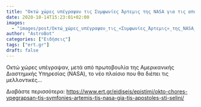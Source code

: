 ```yaml
---
title: "Οκτώ χώρες υπέγραψαν τις Συμφωνίες Άρτεμις της NASA για τις αποστολές στη Σελήνη"
date: 2020-10-14T15:23:01+02:00
images:
  - "images/post/Οκτώ_χώρες_υπέγραψαν_τις_«Συμφωνίες_Άρτεμις»_της_NASA_για_τις_αποστολές_στη_Σελήνη.jpg"
author: "AstroBot"
categories: ["Ειδήσεις"]
tags: ["ert.gr"]
draft: false
---
```


Οκτώ χώρες υπέγραψαν, μετά από πρωτοβουλία της Αμερικανικής Διαστημικής Υπηρεσίας (NASA), το νέο πλαίσιο που θα διέπει τις μελλοντικές...

Διαβάστε περισσότερα: https://www.ert.gr/eidiseis/epistimi/okto-chores-ypegrapsan-tis-symfonies-artemis-tis-nasa-gia-tis-apostoles-sti-selini/
